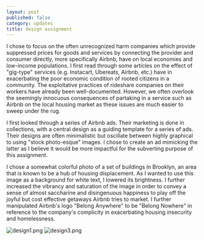 ```yaml
---
layout: post
published: false
category: updates
title: design assignment
---
```

I chose to focus on the often unrecognized harm companies which provide suppressed prices for goods and services by connecting the provider and consumer directly, more specifically Airbnb, have on local economies and low-income populations. I first read through some articles on the effect of "gig-type" services (e.g. Instacart, Ubereats, Airbnb, etc.) have in exacerbating the poor economic condition of rooted citizens in a community. The exploitative practices of rideshare companies on their workers have already been well-documented. However, we often overlook the seemingly innocuous consequences of partaking in a service such as Airbnb on the local housing market as these issues are much easier to sweep under the rug.


I first looked through a series of Airbnb ads. Their marketing is done in collections, with a central design as a guiding template for a series of ads. Their designs are often minimalistic but oscillate between highly graphical to using "stock photo-esque" images. I chose to create an ad mimicking the latter as I believe it would be more impactful for the subverting purpose of this assignment. 


I chose a somewhat colorful photo of a set of buildings in Brooklyn, an area that is known to be a hub of housing displacement. As I wanted to use this image as a background for white text, I lowered its brightness. I further increased the vibrancy and saturation of the image in order to convey a sense of almost saccharine and disingenuous happiness to play off the joyful but cost effective getaways Airbnb tries to market. I further manipulated Airbnb's logo "Belong Anywhere" to be "Belong Nowhere" in reference to the company's complicity in exacerbating housing insecurity and homelessness.

![design1.png]({{site.baseurl}}/assets/design1.png)
![design3.png]({{site.baseurl}}/assets/design3.png)